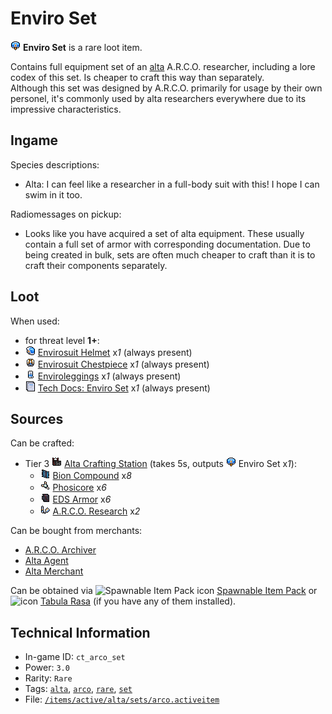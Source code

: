 # Enviro Set

<img src="https://raw.githubusercontent.com/Ceterai/Enternia/main/items/active/alta/sets/arco.png" alt="Enviro Set icon" loading="lazy" height="16px" width="auto" /> **Enviro Set** is a rare loot item.

Contains full equipment set of an [alta](https://ceterai.github.io/MyEnternia/Wiki/Tags/Alta) A.R.C.O. researcher, including a lore codex of this set.
Is cheaper to craft this way than separately.  
Although this set was designed by A.R.C.O. primarily for usage by their own personel, it's commonly used by alta researchers everywhere due to its impressive characteristics.

## Ingame

Species descriptions:

- Alta: I can feel like a researcher in a full-body suit with this! I hope I can swim in it too.

Radiomessages on pickup:

- Looks like you have acquired a set of alta equipment. These usually contain a full set of armor with corresponding documentation. Due to being created in bulk, sets are often much cheaper to craft than it is to craft their components separately.

## Loot

When used:

- for threat level **1+**:
- <img src="https://raw.githubusercontent.com/Ceterai/Enternia/main/items/armors/alta/tier5/arco/helmet/icon.png" alt="Envirosuit Helmet icon" loading="lazy" height="16px" width="auto" /> [Envirosuit Helmet](https://ceterai.github.io/MyEnternia/Wiki/EnvirosuitHelmet) x*1* (always present)
- <img src="https://raw.githubusercontent.com/Ceterai/Enternia/main/items/armors/alta/tier5/arco/chest/icon.png" alt="Envirosuit Chestpiece icon" loading="lazy" height="16px" width="auto" /> [Envirosuit Chestpiece](https://ceterai.github.io/MyEnternia/Wiki/EnvirosuitChestpiece) x*1* (always present)
- <img src="https://raw.githubusercontent.com/Ceterai/Enternia/main/items/armors/alta/tier5/arco/legwear/icon.png" alt="Enviroleggings icon" loading="lazy" height="16px" width="auto" /> [Enviroleggings](https://ceterai.github.io/MyEnternia/Wiki/Enviroleggings) x*1* (always present)
- <img src="https://raw.githubusercontent.com/Ceterai/Enternia/main/codex/alta/paper/long.png" alt="Tech Docs: Enviro Set icon" loading="lazy" height="16px" width="auto" /> [Tech Docs: Enviro Set](https://ceterai.github.io/MyEnternia/Wiki/TechDocs-EnviroSet) x*1* (always present)

## Sources

Can be crafted:

- Tier 3 ![ ](https://raw.githubusercontent.com/Ceterai/Enternia/main/objects/alta/crafting/crafting_station/icon3.png) [Alta Crafting Station](https://ceterai.github.io/MyEnternia/Wiki/AltaCraftingStation) (takes 5s, outputs <img src="https://raw.githubusercontent.com/Ceterai/Enternia/main/items/active/alta/sets/arco.png" alt="Enviro Set icon" loading="lazy" height="16px" width="auto" /> Enviro Set x*1*):
  - <img src="https://raw.githubusercontent.com/Ceterai/Enternia/main/items/generic/crafting/alta/bion.png" alt="Bion Compound icon" loading="lazy" height="16px" width="auto" /> [Bion Compound](https://ceterai.github.io/MyEnternia/Wiki/BionCompound) x*8*
  - <img src="https://raw.githubusercontent.com/Ceterai/Enternia/main/items/generic/crafting/alta/phosicore.png" alt="Phosicore icon" loading="lazy" height="16px" width="auto" /> [Phosicore](https://ceterai.github.io/MyEnternia/Wiki/Phosicore) x*6*
  - <img src="https://raw.githubusercontent.com/Ceterai/Enternia/main/items/generic/crafting/alta/eds.png" alt="EDS Armor icon" loading="lazy" height="16px" width="auto" /> [EDS Armor](https://ceterai.github.io/MyEnternia/Wiki/EDSArmor) x*6*
  - <img src="https://raw.githubusercontent.com/Ceterai/Enternia/main/codex/alta/datamass/arco.png" alt="A.R.C.O. Research icon" loading="lazy" height="16px" width="auto" /> [A.R.C.O. Research](https://ceterai.github.io/MyEnternia/Wiki/A.R.C.O.Research) x*2*

Can be bought from merchants:

- [A.R.C.O. Archiver](https://ceterai.github.io/MyEnternia/Wiki/A.R.C.O.Archiver)
- [Alta Agent](https://ceterai.github.io/MyEnternia/Wiki/AltaAgent)
- [Alta Merchant](https://ceterai.github.io/MyEnternia/Wiki/AltaMerchant)

Can be obtained via <img src="https://raw.githubusercontent.com/Silverfeelin/Starbound-SpawnableItemPack/master/interface/sip/iconSmall.png" alt="Spawnable Item Pack icon" width="18" height="14"/> [Spawnable Item Pack](https://steamcommunity.com/sharedfiles/filedetails/?id=733665104) or <img src="https://steamuserimages-a.akamaihd.net/ugc/263843960696222713/3EC9A7C005541F7D577EBCB8C5736B4EFC9973D6/" alt="icon" width="8" height="12"/> [Tabula Rasa](https://community.playstarbound.com/resources/the-tabula-rasa.3222/) (if you have any of them installed).

## Technical Information

- In-game ID: `ct_arco_set`
- Power: `3.0`
- Rarity: `Rare`
- Tags: [`alta`](https://ceterai.github.io/MyEnternia/Wiki/Tags/Alta), [`arco`](https://ceterai.github.io/MyEnternia/Wiki/Tags/Arco), [`rare`](https://ceterai.github.io/MyEnternia/Wiki/Tags/Rare), [`set`](https://ceterai.github.io/MyEnternia/Wiki/Tags/Set)
- File: [`/items/active/alta/sets/arco.activeitem`](https://github.com/Ceterai/Enternia/blob/main/items/active/alta/sets/arco.activeitem)
